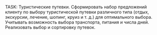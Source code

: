 TASK: Туристические путевки. Сформировать набор предложений клиенту по выбору туристической путевки
      различного типа (отдых, экскурсии, лечение, шопинг, круиз и т. д.) для оптимального выбора. Учитывать
      возможность выбора транспорта, питания и числа дней. Реализовать выбор и сортировку путевок.